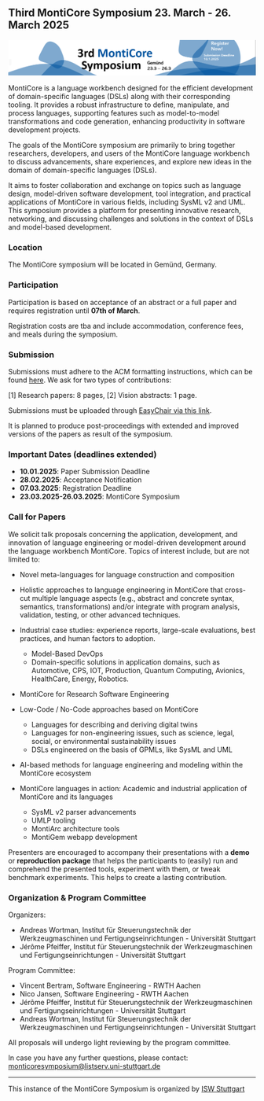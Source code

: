 <!-- (c) https://github.com/MontiCore/monticore -->

## Third MontiCore Symposium 23. March - 26. March 2025

![](https://github.com/MontiCore/monticore/raw/dev/docs/docs/MC_Symp_Banner.png)

MontiCore is a language workbench designed for the efficient 
development of domain-specific languages (DSLs) along with their 
corresponding tooling. It provides a robust infrastructure to define, 
manipulate, and process languages, supporting features such as 
model-to-model transformations and code generation, enhancing 
productivity in software development projects.

The goals of the MontiCore symposium are primarily to bring together 
researchers, developers, and users of the MontiCore language workbench 
to discuss advancements, share experiences, and explore new ideas in 
the domain of domain-specific languages (DSLs). 

It aims to foster collaboration and exchange on topics such as language 
design, model-driven software development, tool integration, and 
practical applications of MontiCore in various fields, including SysML 
v2 and UML. This symposium provides a platform for presenting 
innovative research, networking, and discussing challenges and 
solutions in the context of DSLs and model-based development. 



### Location

The MontiCore symposium will be located in Gemünd, Germany. 

### Participation

Participation is based on acceptance of an abstract or a full paper and 
requires registration until **07th of March**. 

Registration costs are tba and include accommodation, 
conference fees, and meals during the symposium.  

### Submission

Submissions must adhere to the ACM formatting instructions, which can 
be found [here](https://www.acm.org/publications/proceedings-template). We ask for two types of contributions: 

 [1] Research papers: 8 pages,
 [2] Vision abstracts: 1 page.
 
Submissions must be uploaded through [EasyChair via this link](https://easychair.org/conferences/?conf=mcs25). 

It is planned to produce post-proceedings with extended and improved 
versions of the papers as result of the symposium. 

### Important Dates (deadlines extended) 
 * **10.01.2025**: Paper Submission Deadline 
 * **28.02.2025**: Acceptance Notification 
 * **07.03.2025**: Registration Deadline 
 * **23.03.2025-26.03.2025**: MontiCore Symposium 


### Call for Papers

We solicit talk proposals concerning the application, development, and 
innovation of language engineering or model-driven development around 
the language workbench MontiCore. Topics of interest include, but are 
not limited to:  
  
* Novel meta-languages for language construction and composition  

* Holistic approaches to language engineering in MontiCore that 
cross-cut multiple language aspects (e.g., abstract and concrete 
syntax, semantics, transformations) and/or integrate with program 
analysis, validation, testing, or other advanced techniques.  

* Industrial case studies: experience reports, large-scale evaluations, 
best practices, and human factors to adoption.   
  * Model-Based DevOps
  * Domain-specific solutions in application domains, such as 
    Automotive, CPS, IOT, Production, Quantum Computing, Avionics,
    HealthCare, Energy, Robotics. 

* MontiCore for Research Software Engineering

* Low-Code / No-Code approaches based on MontiCore  
  * Languages for describing and deriving digital twins  
  * Languages for non-engineering issues, such as science, legal, 
    social, or environmental sustainability issues  
  * DSLs engineered on the basis of GPMLs, like SysML and UML

* AI-based methods for language engineering and modeling within the 
MontiCore ecosystem  

* MontiCore languages in action: Academic and industrial application of 
MontiCore and its languages  
  * SysML v2 parser advancements
  * UMLP tooling
  * MontiArc architecture tools
  * MontiGem webapp development 

Presenters are encouraged to accompany their presentations with a 
**demo** or **reproduction package** that helps the participants to 
(easily) run and comprehend the presented tools, experiment with them, 
or tweak benchmark experiments. This helps to create a lasting 
contribution.  

### Organization & Program Committee

Organizers:  
- Andreas Wortman, Institut für Steuerungstechnik der Werkzeugmaschinen und Fertigungseinrichtungen - Universität Stuttgart  
- Jérôme Pfeiffer, Institut für Steuerungstechnik der Werkzeugmaschinen und Fertigungseinrichtungen - Universität Stuttgart  

Program Committee:  
- Vincent Bertram, Software Engineering - RWTH Aachen  
- Nico Jansen, Software Engineering - RWTH Aachen  
- Jérôme Pfeiffer, Institut für Steuerungstechnik der Werkzeugmaschinen und Fertigungseinrichtungen - Universität Stuttgart  
- Andreas Wortman, Institut für Steuerungstechnik der Werkzeugmaschinen und Fertigungseinrichtungen - Universität Stuttgart  

All proposals will undergo light reviewing by the program committee.  

In case you have any further questions, please contact: 
monticoresymposium@listserv.uni-stuttgart.de


---

This instance of the MontiCore Symposium is organized by [ISW Stuttgart](https://www.isw.uni-stuttgart.de/)

